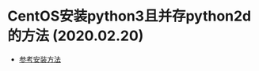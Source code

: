 # CentOS安装python3且并存python2d的方法 (2020.02.20)

* [参考安装方法](https://www.cnblogs.com/zhlblog/p/9499470.html)

